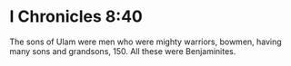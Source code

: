 # I Chronicles 8:40

The sons of Ulam were men who were mighty warriors, bowmen, having many sons and grandsons, 150. All these were Benjaminites.
